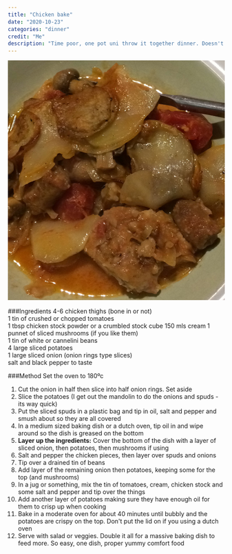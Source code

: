 ```yaml
---
title: "Chicken bake"
date: "2020-10-23"
categories: "dinner"
credit: "Me"
description: "Time poor, one pot uni throw it together dinner. Doesn't look pretty but a fam fav.  Add some chopped garlic to the cream mix if you like."
---
```

![Baked chicken](./chickenBake.jpg)

###Ingredients
4-6 chicken thighs (bone in or not)  
1 tin of crushed or chopped tomatoes  
1 tbsp chicken stock powder or a crumbled stock cube
150 mls cream
1 punnet of sliced mushrooms (if you like them)  
1 tin of white or cannelini beans  
4 large sliced potatoes  
1 large sliced onion (onion rings type slices)  
salt and black pepper to taste  

###Method
Set the oven to 180ºc  
1. Cut the onion in half then slice into half onion rings.  Set aside
2. Slice the potatoes (I get out the mandolin to do the onions and spuds - its way quick)
3. Put the sliced spuds in a plastic bag and tip in oil, salt and pepper and smush about so they are all covered
4. In a medium sized baking dish or a dutch oven, tip oil in and wipe around so the dish is greased on the bottom
5. __Layer up the ingredients:__  Cover the bottom of the dish with a layer of sliced onion, then potatoes, then mushrooms if using
6. Salt and pepper the chicken pieces, then layer over spuds and onions
7. Tip over a drained tin of beans 
8. Add layer of the remaining onion then potatoes, keeping some for the top (and mushrooms)
9. In a jug or something, mix the tin of tomatoes, cream, chicken stock and some salt and pepper and tip over the things
10. Add another layer of potatoes making sure they have enough oil for them to crisp up when cooking
11. Bake in a moderate oven for about 40 minutes until bubbly and the potatoes are crispy on the top.  Don't put the lid on if you using a dutch oven
12. Serve with salad or veggies.  Double it all for a massive baking dish to feed more.  So easy, one dish, proper yummy comfort food

